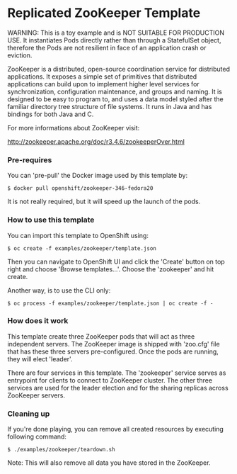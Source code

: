 Replicated ZooKeeper Template
=============================

WARNING: This is a toy example and is NOT SUITABLE FOR PRODUCTION USE.  It
instantiates Pods directly rather than through a StatefulSet object, therefore
the Pods are not resilient in face of an application crash or eviction.

ZooKeeper is a distributed, open-source coordination service for distributed
applications. It exposes a simple set of primitives that distributed
applications can build upon to implement higher level services for
synchronization, configuration maintenance, and groups and naming. It is
designed to be easy to program to, and uses a data model styled after the
familiar directory tree structure of file systems. It runs in Java and has
bindings for both Java and C.

For more informations about ZooKeeper visit:

http://zookeeper.apache.org/doc/r3.4.6/zookeeperOver.html

### Pre-requires

You can 'pre-pull' the Docker image used by this template by:

```
$ docker pull openshift/zookeeper-346-fedora20
```

It is not really required, but it will speed up the launch of the pods.

### How to use this template

You can import this template to OpenShift using:

```
$ oc create -f examples/zookeeper/template.json
```

Then you can navigate to OpenShift UI and click the 'Create' button on top right
and choose 'Browse templates...'. Choose the 'zookeeper' and hit create.

Another way, is to use the CLI only:

```
$ oc process -f examples/zookeeper/template.json | oc create -f -
```

### How does it work

This template create three ZooKeeper pods that will act as three independent
servers. The ZooKeeper image is shipped with 'zoo.cfg' file that has these three
servers pre-configured. Once the pods are running, they will elect 'leader'.

There are four services in this template. The 'zookeeper' service serves as
entrypoint for clients to connect to ZooKeeper cluster. The other three services
are used for the leader election and for the sharing replicas across ZooKeeper
servers.

### Cleaning up

If you're done playing, you can remove all created resources by executing
following command:

```
$ ./examples/zookeeper/teardown.sh
```

Note: This will also remove all data you have stored in the ZooKeeper.
